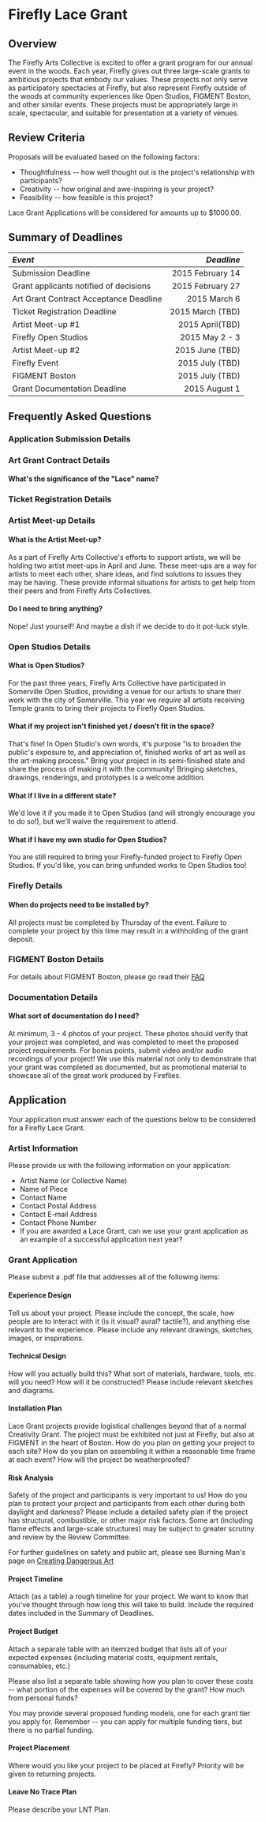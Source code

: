 # Firefly Lace Grant

## Overview
The Firefly Arts Collective is excited to offer a grant program for our annual event in the woods.  Each year, Firefly gives out three large-scale grants to ambitious projects that embody
our values.  These projects not only serve as participatory spectacles at Firefly, but also represent Firefly outside of the woods at
community experiences like Open Studios, FIGMENT Boston, and other similar events.  These projects must be appropriately large in scale, spectacular,
and suitable for presentation at a variety of venues.

## Review Criteria

Proposals will be evaluated based on the following factors:

* Thoughtfulness -- how well thought out is the project's relationship with participants?
* Creativity -- how original and awe-inspiring is your project?
* Feasibility -- how feasible is this project?

Lace Grant Applications will be considered for amounts up to $1000.00.

## Summary of Deadlines
| *Event*                                | *Deadline*      |
| :-----                                 | ---------:      |
| Submission Deadline                    | 2015 February 14                      |
| Grant applicants notified of decisions | 2015 February 27             |
| Art Grant Contract Acceptance Deadline | 2015 March 6       |
| Ticket Registration Deadline           | 2015 March (TBD)         |
| Artist Meet-up #1                       | 2015 April(TBD)       |
| Firefly Open Studios                   | 2015 May 2 - 3        |
| Artist Meet-up #2                       | 2015 June (TBD)       |
| Firefly Event                          | 2015 July (TBD)        |
| FIGMENT Boston                         | 2015 July (TBD)       |
| Grant Documentation Deadline           | 2015 August 1    |

## Frequently Asked Questions

### Application Submission Details

### Art Grant Contract Details
#### What's the significance of the "Lace" name?

### Ticket Registration Details

### Artist Meet-up Details
#### What is the Artist Meet-up?
As a part of Firefly Arts Collective's efforts to support artists, we will be holding two artist meet-ups in April and
June.  These meet-ups are a way for artists to meet each other, share ideas, and find solutions to issues they may be
having.  These provide informal situations for artists to get help from their peers and from Firefly Arts Collectives.

#### Do I need to bring anything?
Nope! Just yourself!  And maybe a dish if we decide to do it pot-luck style.

### Open Studios Details
#### What is Open Studios?
For the past three years, Firefly Arts Collective have participated in Somerville Open Studios, providing a venue for
our artists to share their work with the city of Somerville.  This year we *require* all artists receiving Temple grants to
bring their projects to Firefly Open Studios.

#### What if my project isn't finished yet / doesn't fit in the space?
That's fine!  In Open Studio's own words, it's purpose "is to broaden the public's exposure to, and appreciation of,
finished works of art as well as the art-making process."  Bring your project in its semi-finished state and share the
process of making it with the community!  Bringing sketches, drawings, renderings, and prototypes is a welcome addition.

#### What if I live in a different state?
We'd love it if you made it to Open Studios (and will strongly encourage you to do so!), but we'll waive the
requirement to attend.

#### What if I have my own studio for Open Studios?
You are still required to bring your Firefly-funded project to Firefly Open Studios.  If you'd like, you can bring
unfunded works to Open Studios too!

### Firefly Details
#### When do projects need to be installed by?
All projects must be completed by Thursday of the event.  Failure to complete your project by this time may result in a withholding of the grant deposit.

### FIGMENT Boston Details
For details about FIGMENT Boston, please go read their [FAQ](http://boston.figmentproject.org/artist_faqs)

### Documentation Details
#### What sort of documentation do I need?
At minimum, 3 - 4 photos of your project.  These photos should verify that your project was completed, and was completed to meet the proposed project requirements.  For bonus points, submit video and/or audio recordings of your project!  We use this material not only to demonstrate that your grant was completed as documented, but as promotional material to showcase all of the great work produced by Fireflies.

## Application

Your application must answer each of the questions below to be considered for a Firefly Lace Grant.

### Artist Information
Please provide us with the following information on your application:
* Artist Name (or Collective Name)
* Name of Piece
* Contact Name
* Contact Postal Address
* Contact E-mail Address
* Contact Phone Number
* If you are awarded a Lace Grant, can we use your grant application as an example of a successful application next
  year?

### Grant Application

Please submit a .pdf file that addresses all of the following items:

#### Experience Design
Tell us about your project.  Please include the concept, the scale, how people are to interact with it (is it visual?
aural? tactile?), and anything else relevant to the experience.  Please include any relevant drawings, sketches, images,
or inspirations.

#### Technical Design
How will you actually build this? What sort of materials, hardware, tools, etc. will you need?  How will it be
constructed?  Please include relevant sketches and diagrams.

#### Installation Plan
Lace Grant projects provide logistical challenges beyond that of a normal Creativity Grant.  The project must be exhibited not just at Firefly, but also at FIGMENT in the heart of Boston.  How do you plan on getting your project to each site?  How do you plan on assembling it within a reasonable time frame at each event?  How will the project be weatherproofed?

#### Risk Analysis
Safety of the project and participants is very important to us!  How do you plan to protect your project and participants from each other during both daylight and darkness?  Please include a detailed safety plan if the project has structural, combustible, or other major risk factors.  Some art (including flame effects and large-scale structures) may be subject to greater scrutiny and review by the Review Committee.

For further guidelines on safety and public art, please see Burning Man's page on [Creating Dangerous Art](http://www.burningman.com/installations/creating_dangerous_art.html)

#### Project Timeline
Attach (as a table) a rough timeline for your project.  We want to know that you've thought through how long this will
take to build.  Include the required dates included in the Summary of Deadlines.

#### Project Budget
Attach a separate table with an itemized budget that lists all of your expected expenses (including material costs,
equipment rentals, consumables, etc.)

Please also list a separate table showing how you plan to cover these costs -- what portion of the expenses will be
covered by the grant? How much from personal funds?

You may provide several proposed funding models, one for each grant tier you apply for.  Remember -- you can apply for
multiple funding tiers, but there is no partial funding.

#### Project Placement
Where would you like your project to be placed at Firefly?  Priority will be given to returning projects.

#### Leave No Trace Plan
Please describe your LNT Plan.
